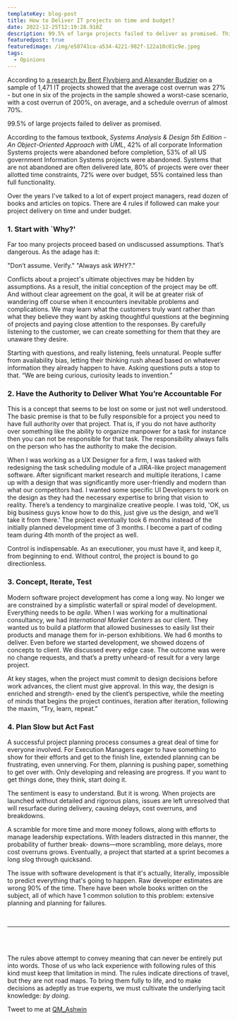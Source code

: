 ```yaml
---
templateKey: blog-post
title: How to Deliver IT projects on time and budget?
date: 2022-12-25T12:19:28.918Z
description: 99.5% of large projects failed to deliver as promised. This is how to prevent it.
featuredpost: true
featuredimage: /img/e50741ca-a534-4221-982f-122a10c01c9e.jpeg
tags:
  - Opinions
---
```


According to [a research by Bent Flyvbjerg and Alexander Budzier](https://arxiv.org/abs/1304.0265) on a sample of 1,471 IT projects showed that the average cost overrun was 27% - but one in six of the projects in the sample showed a worst-case scenario, with a cost overrun of 200%, on average, and a schedule overrun of almost 70%. 

99.5% of large projects failed to deliver as promised.

According to the famous textbook, _Systems Analysis & Design 5th Edition - An Object-Oriented Approach with UML_, 42% of all corporate Information Systems projects were abandoned before completion, 53% of all US government Information Systems projects were abandoned. Systems that are not abandoned are often delivered late, 80% of projects were over theer allotted time constraints, 72% were over budget, 55% contained less than full functionality.

Over the years I've talked to a lot of expert project managers, read dozen of books and articles on topics. There are 4 rules if followed can make your project delivery on time and under budget.

### 1. Start with `Why?'

Far too many projects proceed based on undiscussed assumptions. That’s dangerous. As the adage has it: 

"Don’t assume. Verify." 
"Always ask _WHY?_." 

Conflicts about a project's ultimate objectives may be hidden by assumptions. As a result, the initial conception of the project may be off. And without clear agreement on the goal, it will be at greater risk of wandering off course when it encounters inevitable problems and complications. We may learn what the customers truly want rather than what they believe they want by asking thoughtful questions at the beginning of projects and paying close attention to the responses.
By carefully listening to the customer, we can create something for them that they are unaware they desire. 

Starting with questions, and really listening, feels unnatural. People suffer from availability bias, letting their thinking rush ahead based on whatever information they already happen to have. Asking questions puts a stop to that. “We are being curious, curiosity leads to invention.”

### 2. Have the Authority to Deliver What You’re Accountable For

This is a concept that seems to be lost on some or just not well understood. The basic premise is that to be fully responsible for a project you need to have full authority over that project. That is, if you do not have authority over something like the ability to organize manpower for a task for instance then you can not be responsible for that task. The responsibility always falls on the person who has the authority to make the decision.

When I was working as a UX Designer for a firm, I was tasked with redesigning the task scheduling module of a _JIRA_-like project management software. After significant market research and multiple iterations, I came up with a design that was significantly more user-friendly and modern than what our competitors had. I wanted some specific UI Developers to work on the design as they had the necessary expertise to bring that vision to reality. There’s a tendency to marginalize creative people. I was told, 'OK, us big business guys know how to do this, just give us the design, and we’ll take it from there.'
The project eventually took 6 months instead of the initially planned development time of 3 months. I become a part of coding team during 4th month of the project as well.

Control is indispensable. As an executioner, you must have it, and keep it, from beginning to end. Without control, the project is bound to go directionless. 

### 3. Concept, Iterate, Test

Modern software project development has come a long way. No longer we are constrained by a simplistic waterfall or spiral model of development. Everything needs to be _agile_. When I was working for a multinational consultancy, we had _International Market Centers_ as our client. They wanted us to build a platform that allowed businesses to easily list their products and manage them for in-person exhibitions. We had 6 months to deliver. Even before we started development, we showed dozens of concepts to client. We discussed every edge case. The outcome was were no change requests, and that’s a pretty unheard-of result for a very large project.


At key stages, when the project must commit to design decisions before work advances, the client must give approval. In this way, the design is enriched and strength- ened by the client’s perspective, while the meeting of minds that begins the project continues, iteration after iteration, following the maxim, “Try, learn, repeat.”

### 4. Plan Slow but Act Fast

A successful project planning process consumes a great deal of time for everyone involved. For Execution Managers eager to have something to show for their efforts and get to the finish line, extended planning can be frustrating, even unnerving. For them, planning is pushing paper, something to get over with. Only developing and releasing are progress. If you want to get things done, they think, start doing it.

The sentiment is easy to understand. But it is wrong. When projects are launched without detailed and rigorous plans, issues are left unresolved that will resurface during delivery, causing delays, cost overruns, and breakdowns.

A scramble for more time and more money follows, along with efforts to manage leadership expectations. With leaders distracted in this manner, the probability of further break- downs—more scrambling, more delays, more cost overruns grows. Eventually, a project that started at a sprint becomes a long slog through quicksand.

The issue with software development is that it's actually, literally, impossible to predict everything that's going to happen. Raw developer estimates are wrong 90% of the time. There have been whole books written on the subject, all of which have 1 common solution to this problem: extensive planning and planning for failures.

&nbsp;

---

&nbsp;  
&nbsp;  
 
  
The rules above attempt to convey meaning that can never be entirely put into words. Those of us who lack experience with following rules of this kind must keep that limitation in mind. The rules indicate directions of travel, but they are not road maps. To bring them fully to life, and to make decisions as adeptly as true experts, we must cultivate the underlying tacit knowledge: _by doing_.


Tweet to me at [QM_Ashwin](https://twitter.com/qm_ashwin)